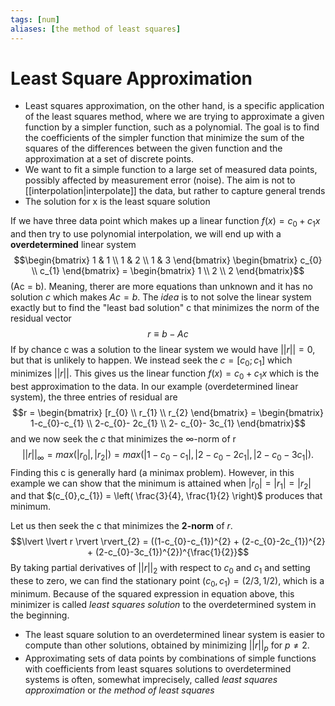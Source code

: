 ```yaml
---
tags: [num]
aliases: [the method of least squares]
---
```

# Least Square Approximation 
- Least squares approximation, on the other hand, is a specific application of the least squares method, where we are trying to approximate a given function by a simpler function, such as a polynomial. The goal is to find the coefficients of the simpler function that minimize the sum of the squares of the differences between the given function and the approximation at a set of discrete points.
- We want to fit a simple function to a large set of measured data points, possibly affected by measurement error (noise). The aim is not to [[interpolation|interpolate]] the data, but rather to capture general trends
- The solution for x is the least square solution

If we have three data point which makes up a linear function $f(x) = c_{0}+c_{1}x$ and then try to use polynomial interpolation, we will end up with a **overdetermined** linear system $$\begin{bmatrix} 1 & 1 \\ 1 & 2 \\ 1 & 3 \end{bmatrix} \begin{bmatrix} c_{0} \\ c_{1} \end{bmatrix} = \begin{bmatrix}  1 \\ 2 \\ 2 \end{bmatrix}$$(Ac = b). Meaning, therer are more equations than unknown and it has no solution $c$ which makes $Ac=b$. The *idea* is to not solve the linear system exactly but to find the "least bad solution" c that minimizes the norm of the residual vector $$r \equiv b- Ac$$
If by chance c was a solution to the linear system we would have $\lvert \lvert r \rvert \rvert = 0$, but that is unlikely to happen. We instead seek the $c = [c_{0};c_{1}]$ which minimizes $\lvert \lvert r \rvert \rvert$. This gives us the linear function $f(x) = c_{0}+ c_{1}x$ which is the best approximation to the data. In our example (overdetermined linear system), the three entries of residual are $$r = \begin{bmatrix} [r_{0} \\ r_{1} \\ r_{2} \end{bmatrix} = \begin{bmatrix} 1-c_{0}-c_{1} \\ 2-c_{0}- 2c_{1} \\ 2- c_{0}- 3c_{1} \end{bmatrix}$$ and we now seek the $c$ that minimizes the $\infty$-norm of r $$\lvert \lvert r \rvert \rvert_{\infty} = max(\lvert r_{0} \rvert, \lvert r_{2} \rvert) = max(\lvert 1-c_{0}-c_{1} \rvert, \lvert 2-c_{0}-2c_{1} \rvert, \lvert 2-c_{0}-3c_{1} \rvert).$$Finding this c is generally hard (a minimax problem). However, in this example we can show that the minimum is attained when $\lvert r_{0} \rvert = \lvert r_{1} \rvert = \lvert r_{2} \rvert$ and that $(c_{0},c_{1}) = \left( \frac{3}{4}, \frac{1}{2} \right)$ produces that minimum.

Let us then seek the c that minimizes the **2-norm** of $r$. $$\lvert \lvert r \rvert \rvert_{2} = ((1-c_{0}-c_{1})^{2} + (2-c_{0}-2c_{1})^{2} + (2-c_{0}-3c_{1})^{2})^{\frac{1}{2}}$$By taking partial derivatives of $\lvert \lvert r \rvert \rvert_{2}$ with respect to $c_{0}$ and $c_{1}$ and setting these to zero, we can find the stationary point $(c_{0},c_{1}) = (2/3, 1/2)$, which is a minimum. Because of the squared expression in equation above, this minimizer is called *least squares solution* to the overdetermined system in the beginning.
- The least square solution to an overdetermined linear system is easier to compute than other solutions, obtained by minimizing $\lvert \lvert r \rvert \rvert_{p}$ for $p \neq 2$.
- Approximating sets of data points by combinations of simple functions with coefficients from least squares solutions to overdetermined systems is often, somewhat imprecisely, called *least squares approximation* or *the method of least squares*
